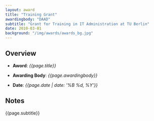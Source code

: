 ```yaml
---
layout: award
title: "Training Grant"
awardingbody: "DAAD"
subtitle: "Grant for Training in IT Administration at TU Berlin"
date: 2010-03-01
background: "/img/awards/awards_bg.jpg"
---
```


## Overview

- **Aword**: _{{page.title}}_

- **Awarding Body**: _{{page.awardingbody}}_

- **Date**: _{{page.date | date: '%B %d, %Y'}}_

## Notes

{{page.subtitle}}
